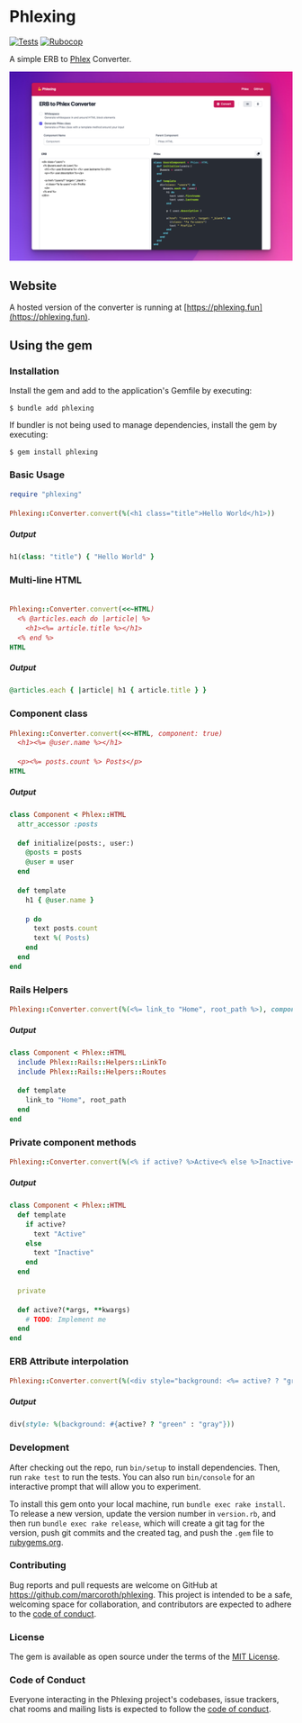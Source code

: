 # Phlexing

[![Tests](https://github.com/marcoroth/phlexing/actions/workflows/tests.yml/badge.svg)](https://github.com/marcoroth/phlexing/actions/workflows/tests.yml)
[![Rubocop](https://github.com/marcoroth/phlexing/actions/workflows/rubocop.yml/badge.svg)](https://github.com/marcoroth/phlexing/actions/workflows/rubocop.yml)

A simple ERB to [Phlex](https://github.com/marcoroth/phlexing) Converter.

<a href="https://phlexing.fun">
  <img src="./screenshot.png" alt="Phlexing Screenshot">
</a>

## Website

A hosted version of the converter is running at [https://phlexing.fun](https://phlexing.fun).


## Using the gem

### Installation

Install the gem and add to the application's Gemfile by executing:

    $ bundle add phlexing

If bundler is not being used to manage dependencies, install the gem by executing:

    $ gem install phlexing

### Basic Usage

```ruby
require "phlexing"

Phlexing::Converter.convert(%(<h1 class="title">Hello World</h1>))
```

##### Output

```ruby
h1(class: "title") { "Hello World" }
```

### Multi-line HTML

```ruby

Phlexing::Converter.convert(<<~HTML)
  <% @articles.each do |article| %>
    <h1><%= article.title %></h1>
  <% end %>
HTML
```

##### Output

```ruby
@articles.each { |article| h1 { article.title } }
```

### Component class

```ruby
Phlexing::Converter.convert(<<~HTML, component: true)
  <h1><%= @user.name %></h1>

  <p><%= posts.count %> Posts</p>
HTML
```

##### Output
```ruby
class Component < Phlex::HTML
  attr_accessor :posts

  def initialize(posts:, user:)
    @posts = posts
    @user = user
  end

  def template
    h1 { @user.name }

    p do
      text posts.count
      text %( Posts)
    end
  end
end
```

### Rails Helpers

```ruby
Phlexing::Converter.convert(%(<%= link_to "Home", root_path %>), component: true)
```

##### Output
```ruby
class Component < Phlex::HTML
  include Phlex::Rails::Helpers::LinkTo
  include Phlex::Rails::Helpers::Routes

  def template
    link_to "Home", root_path
  end
end
```

### Private component methods

```ruby
Phlexing::Converter.convert(%(<% if active? %>Active<% else %>Inactive<% end %>), component: true)
```

##### Output
```ruby
class Component < Phlex::HTML
  def template
    if active?
      text "Active"
    else
      text "Inactive"
    end
  end

  private

  def active?(*args, **kwargs)
    # TODO: Implement me
  end
end
```

### ERB Attribute interpolation

```ruby
Phlexing::Converter.convert(%(<div style="background: <%= active? ? "green" : "gray" %>"></div>))
```

##### Output

```ruby
div(style: %(background: #{active? ? "green" : "gray"}))
```

### Development

After checking out the repo, run `bin/setup` to install dependencies. Then, run `rake test` to run the tests. You can also run `bin/console` for an interactive prompt that will allow you to experiment.

To install this gem onto your local machine, run `bundle exec rake install`. To release a new version, update the version number in `version.rb`, and then run `bundle exec rake release`, which will create a git tag for the version, push git commits and the created tag, and push the `.gem` file to [rubygems.org](https://rubygems.org).

### Contributing

Bug reports and pull requests are welcome on GitHub at https://github.com/marcoroth/phlexing. This project is intended to be a safe, welcoming space for collaboration, and contributors are expected to adhere to the [code of conduct](https://github.com/marcoroth/phlexing/blob/master/CODE_OF_CONDUCT.md).

### License

The gem is available as open source under the terms of the [MIT License](https://opensource.org/licenses/MIT).

### Code of Conduct

Everyone interacting in the Phlexing project's codebases, issue trackers, chat rooms and mailing lists is expected to follow the [code of conduct](https://github.com/marcoroth/phlexing/blob/master/CODE_OF_CONDUCT.md).
